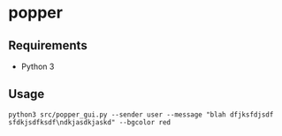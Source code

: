 # popper

## Requirements
* Python 3
 
## Usage
```
python3 src/popper_gui.py --sender user --message "blah dfjksfdjsdf sfdkjsdfksdf\ndkjasdkjaskd" --bgcolor red
```
